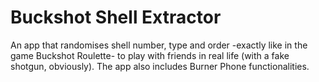 # Buckshot Shell Extractor

An app that randomises shell number, type and order -exactly like in the game Buckshot Roulette- to play with friends in real life (with a fake shotgun, obviously).
The app also includes Burner Phone functionalities.